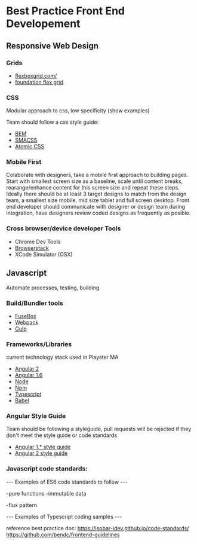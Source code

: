 <h1>Best Practice Front End Developement</h1>

<h2>Responsive Web Design</h2>

<h3>Grids</h3>
<ul>
  <li><a href="http://flexboxgrid.com/">flexboxgrid.com/</a></li>
  <li><a href="http://foundation.zurb.com/sites/docs/flex-grid.html">foundation flex grid</a></li>
</ul>
<h3>CSS</h3>
  <p>Modular approach to css, low specificity (show examples)</p>
  <p>Team should follow a css style guide:</p>
<ul>
  <li><a href="http://getbem.com/">BEM</a></li>
  <li><a href="https://smacss.com/">SMACSS</a></li>
  <li><a href="https://acss.io">Atomic CSS</a></li>
</ul>

<h3>Mobile First</h3>

<p>Colaborate with designers, take a mobile first approach to building pages. Start with smallest screen size as a baseline, scale until content breaks, rearange/enhance content for this screen size and repeat these steps. Ideally there should be at least 3 target designs to match from the design team, a smallest size mobile, mid size tablet and full screen desktop. Front end developer should communicate with designer or design team during integration, have designers review coded designs as frequently as posible.</p>

<h3>Cross browser/device developer Tools</h3>

  <ul>
    <li><a href="https://developer.chrome.com/devtools"></a>Chrome Dev Tools</li>
    <li><a href="">Browserstack</a></li>
    <li>XCode Simulator (OSX) </li>
  </ul>

<h2>Javascript</h2>
  <p>Automate processes, testing, building.</p>
  
 <h3>Build/Bundler tools</h3>
 <ul>
    <li><a href="https://www.npmjs.com/package/fuse-box">FuseBox</a></li>
    <li><a href="https://webpack.github.io/">Webpack</a></li>
    <li><a href="http://gulpjs.com/">Gulp</a></li>
 </ul>
 
 <h3>Frameworks/Libraries</h3>
  <p>current technology stack used in Playster MA</p>
 <ul>
  <li><a href="https://angular.io/">Angular 2</a></li>
  <li><a href="https://angularjs.org/">Angular 1.6</a></li>
  <li><a href="https://nodejs.org/en/">Node</a></li>
  <li><a href="https://www.npmjs.com/">Npm</a></li>
  <li><a href="https://www.typescriptlang.org/">Typescript</a></li>
  <li><a href="https://babeljs.io/">Babel</a></li>
 </ul>
 
 
 <h3>Angular Style Guide</h3>
 
 <p>Team should be following a styleguide, pull requests will be rejected if they don't meet the style guide or code standards</p>
 
 <ul>
  <li><a href="https://github.com/johnpapa/angular-styleguide/blob/master/a1/README.md">Angular 1.* style guide</a></li>
  <li><a href="https://angular.io/docs/ts/latest/guide/style-guide.html">Angular 2 style guide</a></li>
 </ul>
 
 <h3>Javascript code standards:</h3>
 
 --- Examples of ES6 code standards to follow ---
 
 -pure functions
 -immutable data
 
 -flux pattern
 
 --- Examples of Typescript coding samples ---
 
 
reference best practice doc:
<a href="https://isobar-idev.github.io/code-standards/">https://isobar-idev.github.io/code-standards/</a>
<a href="https://github.com/bendc/frontend-guidelines">https://github.com/bendc/frontend-guidelines</a>
